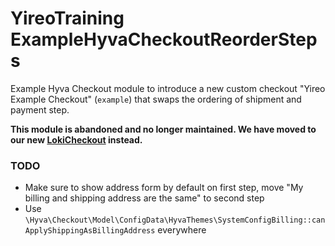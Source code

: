 # YireoTraining ExampleHyvaCheckoutReorderSteps
Example Hyva Checkout module to introduce a new custom checkout "Yireo Example Checkout" (`example`) that swaps the ordering of shipment and payment step.

**This module is abandoned and no longer maintained. We have moved to our new [LokiCheckout](https://loki-checkout.com/) instead.**


### TODO
- Make sure to show address form by default on first step, move "My billing and shipping address are the same" to second step
- Use `\Hyva\Checkout\Model\ConfigData\HyvaThemes\SystemConfigBilling::canApplyShippingAsBillingAddress` everywhere
